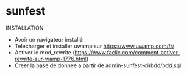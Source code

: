 # sunfest
INSTALLATION

 - Avoir un navigateur installé
 - Telecharger et installer uwamp sur https://www.uwamp.com/fr/
 - Activer le mod_rewrite (https://www.faclic.com/comment-activer-rewrite-sur-wamp-1776.html)
 - Creer la base de donnee a partir de admin-sunfest-ci/bdd/bdd.sql



